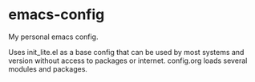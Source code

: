 # emacs-config
My personal emacs config.

Uses init_lite.el as a base config that can be used by most systems and version without access to packages or internet.
config.org loads several modules and packages.